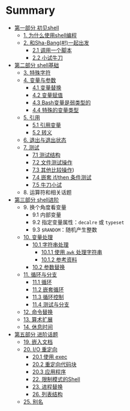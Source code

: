 # Summary

* [第一部分 初见shell](source/part1/part1.md)
	* [1. 为什么使用shell编程](source/part1/01_shell_programming.md)
	* [2. 和Sha-Bang(#!)一起出发](source/part1/02_starting_off_with_a_sha_bang.md)
		* [2.1 调用一个脚本](source/part1/02_1_invoking_the_script.md)
		* [2.2 小试牛刀](source/part1/02_2_preliminary_exercises.md)
* [第二部分 shell基础](source/part2/part2.md)
	* [3. 特殊字符](source/part2/03_special_characters.md)
	* [4. 变量与参数](source/part2/04_introduction_to_variables_and_parameters.md)
		* [4.1 变量替换](source/part2/04_1_variable_substitution.md)
		* [4.2 变量赋值](source/part2/04_2_variable_assignment.md)
		* [4.3 Bash变量是弱类型的](source/part2/04_3_bash_variables_are_untyped.md)
		* [4.4 特殊的变量类型](source/part2/04_4_special_variable_types.md)
	* [5. 引用](source/part2/05_quoting.md)
		* [5.1 引用变量](source/part2/05_1_quoting_variables.md)
		* [5.2 转义](source/part2/05_2_escaping.md)
	* [6. 退出与退出状态](source/part2/06_exit_and_exit_status.md)
	* [7. 测试](source/part2/07_tests.md)
		* [7.1 测试结构](source/part2/07_1_test_constructs.md)
		* [7.2 文件测试操作](source/part2/07_2_file_test_operators.md)
		* [7.3 其他比较操作](source/part2/07_3_other_comparison_operators.md))
		* [7.4 嵌套 if/then 条件测试](source/part2/07_4_nested_if_then_condition_tests.md)
		* [7.5 牛刀小试](source/part2/07_5_testing_your_knowledge_of_tests.md)
	* 8\. 运算符和相关话题
* [第三部分 shell进阶](source/part3/part3.md)
	* 9\. 换个角度看变量
		* 9.1 内部变量
		* 9.2 指定变量属性：`decalre` 或 `typeset`
		* 9.3 `$RANDOM`：随机产生整数
	* [10. 变量处理](source/part3/10_manipulating_variables.md)
		* [10.1 字符串处理](source/part3/10_1_manipulating_strings.md)
			* [10.1.1 使用 `awk` 处理字符串](source/part3/10_1_1_manipulating_strings_using_awk.md)
			* [10.1.2 参考资料](source/part3/10_1_2_further_reference.md)
		* [10.2 参数替换](source/part3/10_2_parameter_substitution.md)
	* [11. 循环与分支](source/part3/11_loops_and_branches.md)
		* [11.1 循环](source/part3/11_1_loops.md)
		* [11.2 嵌套循环](source/part3/11_2_nested_loops.md)
		* [11.3 循环控制](source/part3/11_3_loop_control.md)
		* [11.4 测试与分支](source/part3/11_4_testing_and_branching.md)
	* [12. 命令替换](source/part3/12_command_substitution.md)
	* [13. 算术扩展](source/part3/13_arithmetic_expansion.md)
	* [14. 休息时间](source/part3/14_recess_time.md)
* [第五部分 进阶话题](source/part5/part5.md)
	* [19. 嵌入文档](source/part5/19_here_documents.md)
	* [20. I/O 重定向](source/part5/20_io_redirection.md)
		* [20.1 使用 exec](source/part5/20_1_use_exec.md)
		* [20.2 重定向代码块](source/part5/20_2_redirecting_code_blocks.md)
		* [20.3 应用程序](source/part5/20_3_applications.md)
		* [22. 限制模式的Shell](source/part5/22_Restricted_Shells.md)
		* [23. 进程替换](source/part5/23_Process_Substitution.md)
		* [26. 列表结构](source/part5/26_List_Constructs.md)
	* [25. 别名](source/part5/25_aliases.md)


